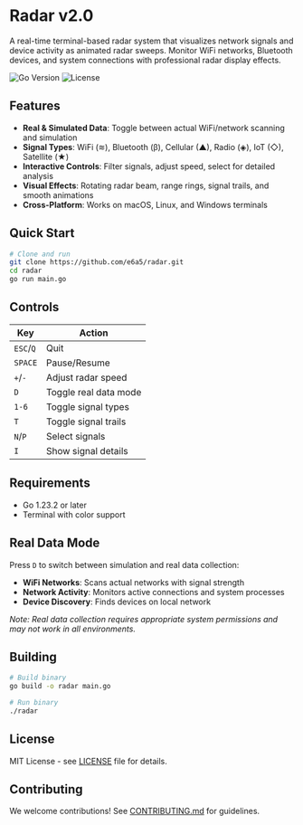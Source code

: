 # Radar v2.0

A real-time terminal-based radar system that visualizes network signals and device activity as animated radar sweeps. Monitor WiFi networks, Bluetooth devices, and system connections with professional radar display effects.

![Go Version](https://img.shields.io/badge/Go-1.23.2-blue)
![License](https://img.shields.io/badge/License-MIT-yellow)

## Features

- **Real & Simulated Data**: Toggle between actual WiFi/network scanning and simulation
- **Signal Types**: WiFi (≋), Bluetooth (β), Cellular (▲), Radio (◈), IoT (◇), Satellite (★)
- **Interactive Controls**: Filter signals, adjust speed, select for detailed analysis
- **Visual Effects**: Rotating radar beam, range rings, signal trails, and smooth animations
- **Cross-Platform**: Works on macOS, Linux, and Windows terminals

## Quick Start

```bash
# Clone and run
git clone https://github.com/e6a5/radar.git
cd radar
go run main.go
```

## Controls

| Key | Action |
|-----|--------|
| `ESC`/`Q` | Quit |
| `SPACE` | Pause/Resume |
| `+`/`-` | Adjust radar speed |
| `D` | Toggle real data mode |
| `1-6` | Toggle signal types |
| `T` | Toggle signal trails |
| `N`/`P` | Select signals |
| `I` | Show signal details |

## Requirements

- Go 1.23.2 or later
- Terminal with color support

## Real Data Mode

Press `D` to switch between simulation and real data collection:
- **WiFi Networks**: Scans actual networks with signal strength
- **Network Activity**: Monitors active connections and system processes
- **Device Discovery**: Finds devices on local network

*Note: Real data collection requires appropriate system permissions and may not work in all environments.*

## Building

```bash
# Build binary
go build -o radar main.go

# Run binary
./radar
```

## License

MIT License - see [LICENSE](LICENSE) file for details.

## Contributing

We welcome contributions! See [CONTRIBUTING.md](CONTRIBUTING.md) for guidelines. 